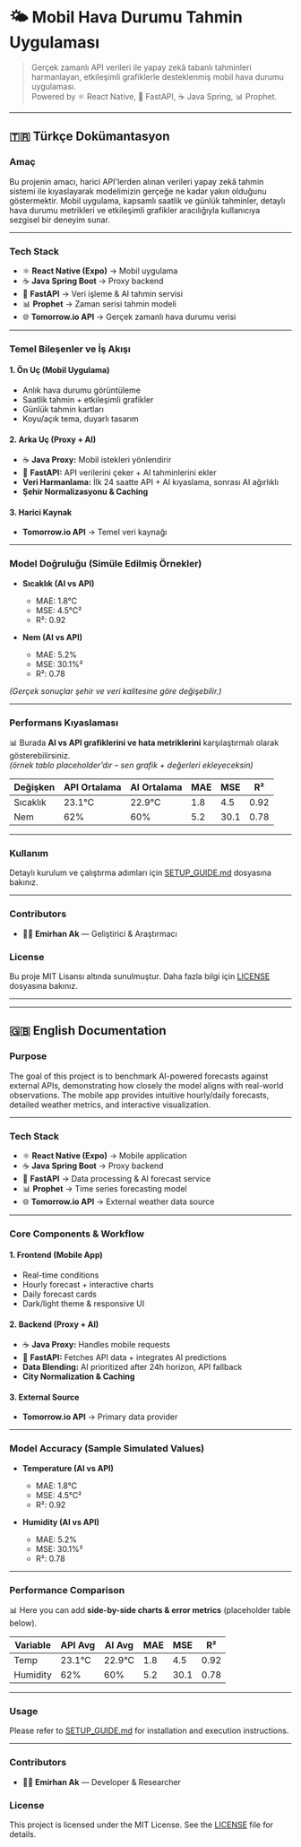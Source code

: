 # 🌤️ Mobil Hava Durumu Tahmin Uygulaması

> Gerçek zamanlı API verileri ile yapay zekâ tabanlı tahminleri harmanlayan, etkileşimli grafiklerle desteklenmiş mobil hava durumu uygulaması.  
> Powered by ⚛️ React Native, 🐍 FastAPI, ☕ Java Spring, 📊 Prophet.


---

## 🇹🇷 Türkçe Dokümantasyon

### Amaç
Bu projenin amacı, harici API'lerden alınan verileri yapay zekâ tahmin sistemi ile kıyaslayarak modelimizin gerçeğe ne kadar yakın olduğunu göstermektir. Mobil uygulama, kapsamlı saatlik ve günlük tahminler, detaylı hava durumu metrikleri ve etkileşimli grafikler aracılığıyla kullanıcıya sezgisel bir deneyim sunar.

---

### Tech Stack
- ⚛️ **React Native (Expo)** → Mobil uygulama  
- ☕ **Java Spring Boot** → Proxy backend  
- 🐍 **FastAPI** → Veri işleme & AI tahmin servisi  
- 📊 **Prophet** → Zaman serisi tahmin modeli  
- 🌐 **Tomorrow.io API** → Gerçek zamanlı hava durumu verisi  

---

### Temel Bileşenler ve İş Akışı

#### 1. Ön Uç (Mobil Uygulama)
- Anlık hava durumu görüntüleme  
- Saatlik tahmin + etkileşimli grafikler  
- Günlük tahmin kartları  
- Koyu/açık tema, duyarlı tasarım  

#### 2. Arka Uç (Proxy + AI)
- ☕ **Java Proxy:** Mobil istekleri yönlendirir  
- 🐍 **FastAPI:** API verilerini çeker + AI tahminlerini ekler  
- **Veri Harmanlama:** İlk 24 saatte API + AI kıyaslama, sonrası AI ağırlıklı  
- **Şehir Normalizasyonu & Caching**  

#### 3. Harici Kaynak
- **Tomorrow.io API** → Temel veri kaynağı  

---

### Model Doğruluğu (Simüle Edilmiş Örnekler)
- **Sıcaklık (AI vs API)**  
  - MAE: 1.8°C  
  - MSE: 4.5°C²  
  - R²: 0.92  

- **Nem (AI vs API)**  
  - MAE: 5.2%  
  - MSE: 30.1%²  
  - R²: 0.78  

*(Gerçek sonuçlar şehir ve veri kalitesine göre değişebilir.)*

---

### Performans Kıyaslaması
📊 Burada **AI vs API grafiklerini ve hata metriklerini** karşılaştırmalı olarak gösterebilirsiniz.  
*(örnek tablo placeholder’dır – sen grafik + değerleri ekleyeceksin)*  

| Değişken   | API Ortalama | AI Ortalama | MAE  | MSE  | R²   |
|------------|--------------|-------------|------|------|------|
| Sıcaklık   | 23.1°C       | 22.9°C      | 1.8  | 4.5  | 0.92 |
| Nem        | 62%          | 60%         | 5.2  | 30.1 | 0.78 |

---

### Kullanım
Detaylı kurulum ve çalıştırma adımları için [SETUP_GUIDE.md](SETUP_GUIDE.md) dosyasına bakınız.  

---

### Contributors
- 👨‍💻 **Emirhan Ak** — Geliştirici & Araştırmacı  

### License
Bu proje MIT Lisansı altında sunulmuştur. Daha fazla bilgi için [LICENSE](LICENSE) dosyasına bakınız.  

---

---

## 🇬🇧 English Documentation

### Purpose
The goal of this project is to benchmark AI-powered forecasts against external APIs, demonstrating how closely the model aligns with real-world observations. The mobile app provides intuitive hourly/daily forecasts, detailed weather metrics, and interactive visualization.  

---

### Tech Stack
- ⚛️ **React Native (Expo)** → Mobile application  
- ☕ **Java Spring Boot** → Proxy backend  
- 🐍 **FastAPI** → Data processing & AI forecast service  
- 📊 **Prophet** → Time series forecasting model  
- 🌐 **Tomorrow.io API** → External weather data source  

---

### Core Components & Workflow

#### 1. Frontend (Mobile App)
- Real-time conditions  
- Hourly forecast + interactive charts  
- Daily forecast cards  
- Dark/light theme & responsive UI  

#### 2. Backend (Proxy + AI)
- ☕ **Java Proxy:** Handles mobile requests  
- 🐍 **FastAPI:** Fetches API data + integrates AI predictions  
- **Data Blending:** AI prioritized after 24h horizon, API fallback  
- **City Normalization & Caching**  

#### 3. External Source
- **Tomorrow.io API** → Primary data provider  

---

### Model Accuracy (Sample Simulated Values)
- **Temperature (AI vs API)**  
  - MAE: 1.8°C  
  - MSE: 4.5°C²  
  - R²: 0.92  

- **Humidity (AI vs API)**  
  - MAE: 5.2%  
  - MSE: 30.1%²  
  - R²: 0.78  

---

### Performance Comparison
📊 Here you can add **side-by-side charts & error metrics** (placeholder table below).  

| Variable   | API Avg | AI Avg | MAE  | MSE  | R²   |
|------------|---------|--------|------|------|------|
| Temp       | 23.1°C  | 22.9°C | 1.8  | 4.5  | 0.92 |
| Humidity   | 62%     | 60%    | 5.2  | 30.1 | 0.78 |

---

### Usage
Please refer to [SETUP_GUIDE.md](SETUP_GUIDE.md) for installation and execution instructions.  

---

### Contributors
- 👨‍💻 **Emirhan Ak** — Developer & Researcher  

### License
This project is licensed under the MIT License. See the [LICENSE](LICENSE) file for details.  
